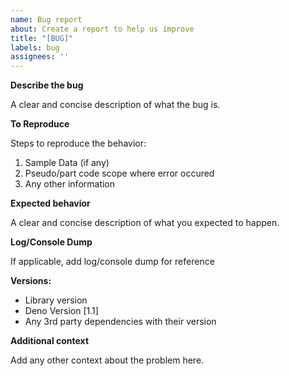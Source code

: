 ```yaml
---
name: Bug report
about: Create a report to help us improve
title: "[BUG]"
labels: bug
assignees: ''
---
```


**Describe the bug**

A clear and concise description of what the bug is.

**To Reproduce**

Steps to reproduce the behavior:

1. Sample Data (if any)
2. Pseudo/part code scope where error occured
3. Any other information

**Expected behavior**

A clear and concise description of what you expected to happen.

**Log/Console Dump**

If applicable, add log/console dump for reference

**Versions:**

- Library version
- Deno Version [1.1]
- Any 3rd party dependencies with their version

**Additional context**

Add any other context about the problem here.
